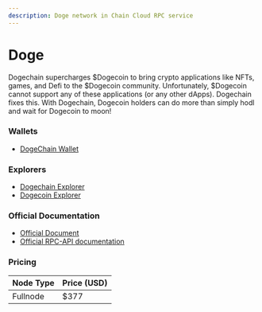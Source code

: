 ```yaml
---
description: Doge network in Chain Cloud RPC service
---
```


# Doge

Dogechain supercharges $Dogecoin to bring crypto applications like NFTs, games, and Defi to the $Dogecoin community. Unfortunately, $Dogecoin cannot support any of these applications (or any other dApps). Dogechain fixes this. With Dogechain, Dogecoin holders can do more than simply hodl and wait for Dogecoin to moon!

### Wallets[​](https://docs.chain.com/docs/cloud/supported-chains/doge/#wallets) <input type="hidden" id="wallets" />

* [DogeChain Wallet](https://dogechain.info/wallet/)

### Explorers[​](https://docs.chain.com/docs/cloud/supported-chains/doge/#explorers) <input type="hidden" id="explorers" />

* [Dogechain Explorer](https://dogechain.info)
* [Dogecoin Explorer](https://explorer.dogechain.dog/)

### Official Documentation[​](https://docs.chain.com/docs/cloud/supported-chains/doge/#official-documentation) <input type="hidden" id="official-documentation" />

* [Official Document](https://docs.dogechain.dog/docs/overview)
* [Official RPC-API documentation](https://dogechain.info/api/blockchain_api)

### Pricing[​](https://docs.chain.com/docs/cloud/supported-chains/doge/#pricing) <input type="hidden" id="pricing" />

| Node Type             | Price (USD)          |
| --------------------- | ---------------------|
| Fullnode              | $377                 |
